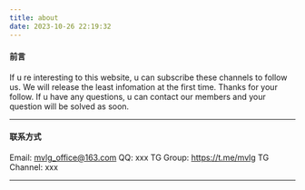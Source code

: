 ```yaml
---
title: about
date: 2023-10-26 22:19:32
---
```


<!-- <style>
.circle_50 {
    width: 10rem;
    height: 10rem;
    border-radius: 50%;
    /* background: pink; */
}
.avatar_frame {
    width: 100%;
    height: 2rem;
    display: relative;
    /* background: red; */
    padding: 3rem 0rem 0rem 0rem;
}
.avater {
    width: 10rem;
    height: 10rem;
    margin: -13rem auto;
    z-index: 999;
}
</style>


<div class="avatar_frame">
    <div class="avater">
        <img class="circle_50" src="https://pic.imgdb.cn/item/653baa71c458853aef224319.png">
    </div>
</div> -->


#### 前言
If u re interesting to this website, u can subscribe these channels to follow us. We will release the least infomation at the first time. Thanks for your follow. 
If u have any questions, u can contact our members and your question will be solved as soon.

---
#### 联系方式
Email: mvlg_office@163.com
QQ: xxx
TG Group: https://t.me/mvlg
TG Channel: xxx

---